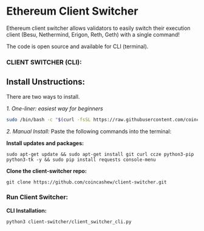 # Ethereum Client Switcher

Ethereum client switcher allows validators to easily switch their execution client (Besu, Nethermind, Erigon, Reth, Geth) with a single command!

The code is open source and available for CLI (terminal).

### CLIENT SWITCHER (CLI):

## Install Unstructions:

There are two ways to install.

*1. One-liner: easiest way for beginners*

```bash
sudo /bin/bash -c "$(curl -fsSL https://raw.githubusercontent.com/coincashew/client-switcher/master/install.sh)"
```

*2. Manual Install:*
Paste the following commands into the terminal:

**Install updates and packages:**

`sudo apt-get update && sudo apt-get install git curl ccze python3-pip python3-tk -y && sudo pip install requests console-menu`

**Clone the client-switcher repo:**

`git clone https://github.com/coincashew/client-switcher.git`

### Run Client Switcher:


**CLI Installation:**

`python3 client-switcher/client_switcher_cli.py`

